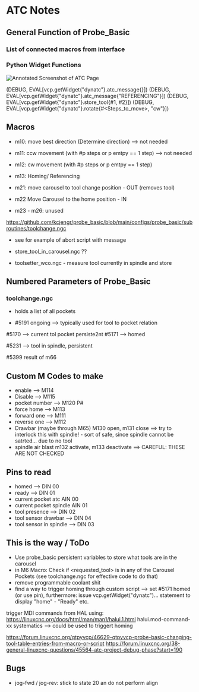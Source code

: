 # ATC Notes

## General Function of Probe_Basic

### List of connected macros from interface

### Python Widget Functions
![Annotated Screenshot of ATC Page](Isolated.png "ATC Page with Standard Linked Macros")

(DEBUG, EVAL[vcp.getWidget{"dynatc"}.atc_message{}])
(DEBUG, EVAL[vcp.getWidget{"dynatc"}.atc_message{"REFERENCING"}])
(DEBUG, EVAL[vcp.getWidget{"dynatc"}.store_tool{#1, #2}])
(DEBUG, EVAL[vcp.getWidget{"dynatc"}.rotate{#<Steps_to_move>, "cw"}])


## Macros
- m10: move best direction (Determine direction) --> not needed
- m11: ccw movement (with #p steps or p emtpy == 1 step) --> not needed
- m12: cw movement (with #p steps or p emtpy == 1 step)
- m13: Homing/ Referencing

- m21: move carousel to tool change position - OUT (removes tool)
- m22 Move Carousel to the home position - IN
- m23 - m26: unused

https://github.com/kcjengr/probe_basic/blob/main/configs/probe_basic/subroutines/toolchange.ngc
- see for example of abort script with message


- store_tool_in_carousel.ngc ??
- toolsetter_wco.ngc - measure tool currently in spindle and store


## Numbered Parameters of Probe_Basic

### toolchange.ngc
- holds a list of all pockets

- #5191 ongoing --> typically used for tool to pocket relation

#5170 --> current tol pocket persiste2nt
#5171 --> homed

#5231 --> tool in spindle, persistent


#5399 result of m66

## Custom M Codes to make
- enable --> M114
- Disable --> M115
- pocket number --> M120 P#
- force home --> M113
- forward one  --> M111
- reverse one --> M112
- Drawbar (maybe through M65)       M130 open, m131 close       ==> try to interlock this with spindle! - sort of safe, since spindle cannot be satrted... due to no tool
- spindle air blast     m132 activate, m133 deactivate      ==> CAREFUL: THESE ARE NOT CHECKED

## Pins to read
- homed --> DIN 00
- ready --> DIN 01
- current pocket atc AIN 00
- current pocket spindle AIN 01
- tool presence --> DIN 02
- tool sensor drawbar --> DIN 04
- tool sensor in spindle --> DIN 03


## This is the way / ToDo

* Use probe_basic persistent variables to store what tools are in the carousel
* in M6 Macro: Check if <requested_tool> is in any of the Carousel Pockets (see toolchange.ngc for effective code to do that)
* remove programmable coolant shit
* find a way to trigger homing through custom script --> set #5171 homed (or use pin), furthermore: issue vcp.getWidget("dynatc")... statement to display "home" - "Ready" etc.

trigger MDI commands from HAL using: https://linuxcnc.org/docs/html/man/man1/halui.1.html
halui.mod-command-xx systematics --> could be used to triggert homing

https://forum.linuxcnc.org/qtpyvcp/46629-qtpyvcp-probe-basic-changing-tool-table-entries-from-macro-or-script
https://forum.linuxcnc.org/38-general-linuxcnc-questions/45564-atc-project-debug-phase?start=190

## Bugs

* jog-fwd / jog-rev: stick to state 20 an do not perform align


